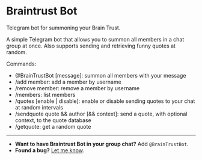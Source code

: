 # Braintrust Bot
Telegram bot for summoning your Brain Trust.

A simple Telegram bot that allows you to summon all members in a chat group at once. Also supports sending and retrieving funny quotes at random. 

Commands:
- @BrainTrustBot \[message\]: summon all members with your message
- /add member: add a member by username
- /remove member: remove a member by username
- /members: list members
- /quotes [enable | disable]: enable or disable sending quotes to your chat at random intervals
- /sendquote quote && author [&& context]: send a quote, with optional context, to the quote database
- /getquote: get a random quote

----
- **Want to have Braintrust Bot in your group chat?** Add `@BrainTrustBot`.
- **Found a bug?** [Let me know](https://github.com/terabyte128/braintrust-bot/issues).

